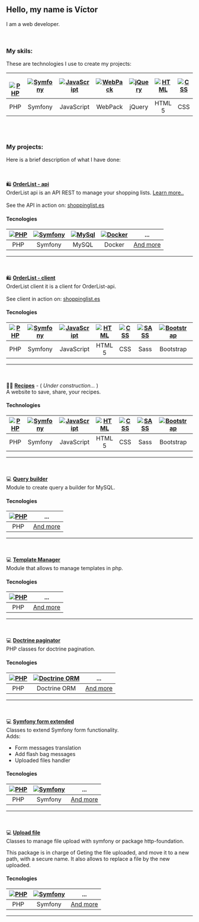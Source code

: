 ## Hello, my name is Víctor
I am a web developer.

<br>

### My skils:
These are technologies I use to create my projects:

<br> [![PHP](https://img.icons8.com/?size=48&id=f0R4xVI4Sc8O&format=png&color=000000)](https://php.net) | [![Symfony](https://img.icons8.com/?size=48&id=78295&format=png&color=000000)](https://symfony.com) | [![JavaScript](https://img.icons8.com/?size=48&id=108784&format=png&color=000000)](https://developer.mozilla.org/en/docs/Web/JavaScript) |  [![WebPack](https://img.icons8.com/?size=48&id=sOWbK4N3cxGh&format=png&color=000000)](https://webpack.js.org/) | [![jQuery](https://img.icons8.com/?size=48&id=9Um0Q4sZ0QCC&format=png&color=000000)](https://jquery.com/) | [![HTML](https://img.icons8.com/?size=48&id=20909&format=png&color=000000)](https://developer.mozilla.org/en/docs/Web/HTML) | [![CSS](https://img.icons8.com/?size=48&id=21278&format=png&color=000000)](https://developer.mozilla.org/en/docs/Web/CSS) | [![SASS](https://img.icons8.com/?size=48&id=78Fr72VCwbPq&format=png&color=000000)](https://sass-lang.com/) | [![Bootstrap](https://img.icons8.com/?size=48&id=PndQWK6M1Hjo&format=png&color=000000)](https://getbootstrap.com/)  | [![MySql](https://img.icons8.com/?size=48&id=rgPSE6nAB766&format=png&color=000000)](https://www.mysql.com/) | [![Docker](https://img.icons8.com/?size=48&id=cdYUlRaag9G9&format=png&color=000000)](https://www.docker.com/) | [![Git](https://img.icons8.com/?size=48&id=20906&format=png&color=000000)](https://git-scm.com/) | [![GitHub](https://img.icons8.com/?size=48&id=3tC9EQumUAuq&format=png&color=000000)](https://github.com/)
  |:--:|:--:|:--:|:--:|:--:|:--:|:--:|:--:|:--:|:--:|:--:|:--:|:--:|
  | PHP | Symfony | JavaScript | WebPack | jQuery | HTML 5 | CSS | Sass | Bootstrap | MySQL | Docker | Git | GitHub |


<br><br> 
### My projects:
Here is a brief description of what I have done:

<br><br>🛍️ [**OrderList - api**](https://github.com/Victor-codigo/OrderList-api)
  <br>OrderList api is an API REST to manage your shopping lists. [Learn more..](https://github.com/Victor-codigo/OrderList-api?tab=readme-ov-file#orderlist-api)
  <br><br>
  See the API in action on: [shoppinglist.es](https://shoppinglist.es)
  #### Tecnologies
  
  | [![PHP](https://img.icons8.com/?size=48&id=f0R4xVI4Sc8O&format=png&color=000000)](https://php.net) | [![Symfony](https://img.icons8.com/?size=48&id=78295&format=png&color=000000)](https://symfony.com) | [![MySql](https://img.icons8.com/?size=48&id=rgPSE6nAB766&format=png&color=000000)](https://www.mysql.com/) |  [![Docker](https://img.icons8.com/?size=48&id=cdYUlRaag9G9&format=png&color=000000)](https://www.docker.com/) | ... |
  |:--:|:--:|:--:|:--:|:--:|
  | PHP | Symfony | MySQL | Docker | [And more](https://github.com/Victor-codigo/OrderList-api?tab=readme-ov-file#stack) |

____
 
<br><br>🛍️ [**OrderList - client**](https://github.com/Victor-codigo/OrderList-client)
<br>OrderList client it is a client for OrderList-api.
<br><br>
See client in action on: [shoppinglist.es](https://shoppinglist.es)
#### Tecnologies
  
  | [![PHP](https://img.icons8.com/?size=48&id=f0R4xVI4Sc8O&format=png&color=000000)](https://php.net) | [![Symfony](https://img.icons8.com/?size=48&id=78295&format=png&color=000000)](https://symfony.com) | [![JavaScript](https://img.icons8.com/?size=48&id=108784&format=png&color=000000)](https://developer.mozilla.org/en/docs/Web/JavaScript) | [![HTML](https://img.icons8.com/?size=48&id=20909&format=png&color=000000)](https://developer.mozilla.org/en/docs/Web/HTML) | [![CSS](https://img.icons8.com/?size=48&id=21278&format=png&color=000000)](https://developer.mozilla.org/en/docs/Web/CSS) | [![SASS](https://img.icons8.com/?size=48&id=78Fr72VCwbPq&format=png&color=000000)](https://sass-lang.com/) | [![Bootstrap](https://img.icons8.com/?size=48&id=PndQWK6M1Hjo&format=png&color=000000)](https://getbootstrap.com/)  | [![MySql](https://img.icons8.com/?size=48&id=rgPSE6nAB766&format=png&color=000000)](https://www.mysql.com/) | [![Docker](https://img.icons8.com/?size=48&id=cdYUlRaag9G9&format=png&color=000000)](https://www.docker.com/) | ... |
  |:--:|:--:|:--:|:--:|:--:|:--:|:--:|:--:|:--:|:--:|
  | PHP | Symfony | JavaScript | HTML 5 | CSS | Sass | Bootstrap | MySQL | Docker | [And more](https://github.com/Victor-codigo/OrderList-client?tab=readme-ov-file#stack) |

____

<br><br>🧑‍🍳 [**Recipes**](https://github.com/Victor-codigo/Recipes)  -  ( _Under construction..._ )
<br>A website to save, share, your recipes. 
<br>

#### Technologies
  
  | [![PHP](https://img.icons8.com/?size=48&id=f0R4xVI4Sc8O&format=png&color=000000)](https://php.net) | [![Symfony](https://img.icons8.com/?size=48&id=78295&format=png&color=000000)](https://symfony.com) | [![JavaScript](https://img.icons8.com/?size=48&id=108784&format=png&color=000000)](https://developer.mozilla.org/en/docs/Web/JavaScript) | [![HTML](https://img.icons8.com/?size=48&id=20909&format=png&color=000000)](https://developer.mozilla.org/en/docs/Web/HTML) | [![CSS](https://img.icons8.com/?size=48&id=21278&format=png&color=000000)](https://developer.mozilla.org/en/docs/Web/CSS) | [![SASS](https://img.icons8.com/?size=48&id=78Fr72VCwbPq&format=png&color=000000)](https://sass-lang.com/) | [![Bootstrap](https://img.icons8.com/?size=48&id=PndQWK6M1Hjo&format=png&color=000000)](https://getbootstrap.com/)  | [![MySql](https://img.icons8.com/?size=48&id=rgPSE6nAB766&format=png&color=000000)](https://www.mysql.com/) | [![Docker](https://img.icons8.com/?size=48&id=cdYUlRaag9G9&format=png&color=000000)](https://www.docker.com/) | ... |
  |:--:|:--:|:--:|:--:|:--:|:--:|:--:|:--:|:--:|:--:|
  | PHP | Symfony | JavaScript | HTML 5 | CSS | Sass | Bootstrap | MySQL | Docker | [And more](https://github.com/Victor-codigo/Recipes) |

____

<br><br>💻 [**Query builder**](https://github.com/Victor-codigo/query-builder)
<br>Module to create query a builder for MySQL.
<br>

#### Tecnologies
  
  | [![PHP](https://img.icons8.com/?size=48&id=f0R4xVI4Sc8O&format=png&color=000000)](https://php.net) | ... |
  |:--:|:--:|
  | PHP | [And more](https://github.com/Victor-codigo/query-builder?tab=readme-ov-file#stack) |

____

<br><br>💻 [**Template Manager**](https://github.com/Victor-codigo/TemplateManager)
<br>Module that allows to manage templates in php.
<br>

#### Tecnologies
  
  | [![PHP](https://img.icons8.com/?size=48&id=f0R4xVI4Sc8O&format=png&color=000000)](https://php.net) | ... |
  |:--:|:--:|
  | PHP | [And more](https://github.com/Victor-codigo/TemplateManager?tab=readme-ov-file#stack) |

____

<br><br>💻 [**Doctrine paginator**](https://github.com/Victor-codigo/DoctrinePaginatorAdapter)
<br>PHP classes for doctrine pagination.
<br>

  #### Tecnologies
  
  | [![PHP](https://img.icons8.com/?size=48&id=f0R4xVI4Sc8O&format=png&color=000000)](https://php.net) | [![Doctrine ORM](https://img.icons8.com/?size=48&id=Tvov8jWwkcyC&format=png&color=000000)](https://symfony.com) | ... |
  |:--:|:--:|:--:|
  | PHP | Doctrine ORM | [And more](https://github.com/Victor-codigo/DoctrinePaginatorAdapter?tab=readme-ov-file#development) |

____

<br><br>💻 [**Symfony form extended**](https://github.com/Victor-codigo/SymfonyFormExtended)
<br>Classes to extend Symfony form functionality.
<br>Adds:
  - Form messages translation
  - Add flash bag messages
  - Uploaded files handler

  #### Tecnologies
  
  | [![PHP](https://img.icons8.com/?size=48&id=f0R4xVI4Sc8O&format=png&color=000000)](https://php.net) | [![Symfony](https://img.icons8.com/?size=48&id=78295&format=png&color=000000)](https://symfony.com) | ... |
  |:--:|:--:|:--:|
  | PHP | Symfony | [And more](https://github.com/Victor-codigo/SymfonyFormExtended?tab=readme-ov-file#stack) |

____

<br><br>💻 [**Upload file**](https://github.com/Victor-codigo/UploadFile)
<br>Classes to manage file upload with symfony or package http-foundation.

This package is in charge of Geting the file uploaded, and move it to a new path, with a secure name.
It also allows to replace a file by the new uploaded.
<br>
#### Tecnologies
  
  | [![PHP](https://img.icons8.com/?size=48&id=f0R4xVI4Sc8O&format=png&color=000000)](https://php.net) | [![Symfony](https://img.icons8.com/?size=48&id=78295&format=png&color=000000)](https://symfony.com) | ... |
  |:--:|:--:|:--:|
  | PHP | Symfony | [And more](https://github.com/Victor-codigo/UploadFile/blob/master/README.md#stack) |

____  
